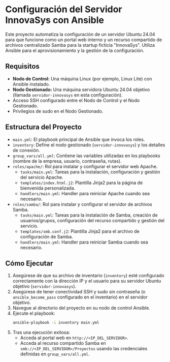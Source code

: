 # Configuración del Servidor InnovaSys con Ansible

Este proyecto automatiza la configuración de un servidor Ubuntu 24.04 para que funcione como un portal web interno y un recurso compartido de archivos centralizado Samba para la startup ficticia "InnovaSys". Utiliza Ansible para el aprovisionamiento y la gestión de la configuración.

## Requisitos

*   **Nodo de Control:** Una máquina Linux (por ejemplo, Linux Lite) con Ansible instalado.
*   **Nodo Gestionado:** Una máquina servidora Ubuntu 24.04 objetivo (llamada `servidor-innovasys` en esta configuración).
*   Acceso SSH configurado entre el Nodo de Control y el Nodo Gestionado.
*   Privilegios de sudo en el Nodo Gestionado.

## Estructura del Proyecto

*   `main.yml`: El playbook principal de Ansible que invoca los roles.
*   `inventory`: Define el nodo gestionado (`servidor-innovasys`) y los detalles de conexión.
*   `group_vars/all.yml`: Contiene las variables utilizadas en los playbooks (nombre de la empresa, usuario, contraseña, rutas).
*   `roles/apache/`: Rol para instalar y configurar el servidor web Apache.
    *   `tasks/main.yml`: Tareas para la instalación, configuración y gestión del servicio Apache.
    *   `templates/index.html.j2`: Plantilla Jinja2 para la página de bienvenida personalizada.
    *   `handlers/main.yml`: Handler para reiniciar Apache cuando sea necesario.
*   `roles/samba/`: Rol para instalar y configurar el servidor de archivos Samba.
    *   `tasks/main.yml`: Tareas para la instalación de Samba, creación de usuarios/grupos, configuración del recurso compartido y gestión del servicio.
    *   `templates/smb.conf.j2`: Plantilla Jinja2 para el archivo de configuración de Samba.
    *   `handlers/main.yml`: Handler para reiniciar Samba cuando sea necesario.

## Cómo Ejecutar

1.  Asegúrese de que su archivo de inventario (`inventory`) esté configurado correctamente con la dirección IP y el usuario para su servidor Ubuntu objetivo (`servidor-innovasys`).
2.  Asegúrese de tener conectividad SSH y sudo sin contraseña (o `ansible_become_pass` configurado en el inventario) en el servidor objetivo.
3.  Navegue al directorio del proyecto en su nodo de control Ansible.
4.  Ejecute el playbook:
    ```bash
    ansible-playbook -i inventory main.yml
    ```
5.  Tras una ejecución exitosa:
    *   Acceda al portal web en `http://<IP_DEL_SERVIDOR>`.
    *   Acceda al recurso compartido Samba en `smb://<IP_DEL_SERVIDOR>/Proyectos` usando las credenciales definidas en `group_vars/all.yml`.
